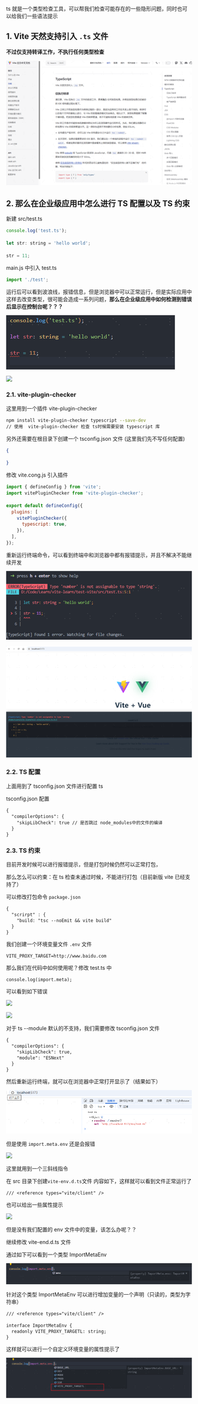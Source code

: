 ts 就是一个类型检查工具，可以帮我们检查可能存在的一些隐形问题，同时也可以给我们一些语法提示

## 1. Vite 天然支持引入 `.ts` 文件

**不过仅支持转译工作，不执行任何类型检查**

![](./assets/1744102036320-d33dac5f-2b98-4483-ad15-54938af6e79a.png)

## 2. 那么在企业级应用中怎么进行 TS 配置以及 TS 约束

新建 src/test.ts

```javascript
console.log('test.ts');

let str: string = 'hello world';

str = 11;
```

main.js 中引入 test.ts

```javascript
import './test';
```

运行后可以看到波浪线，报错信息，但是浏览器中可以正常运行，但是实际应用中这样去改变类型，很可能会造成一系列问题，**那么在企业级应用中如何检测到错误后显示在控制台呢？？？**

![](./assets/1744103497873-8de9a3ff-a0e8-4c9f-ba2b-fe6e995e32e5.png)

![](https://cdn.nlark.com/yuque/0/2025/png/1358855/1744103509093-d6f9a1c4-84ad-4e96-806e-36e27051ca31.png)

### 2.1. vite-plugin-checker

这里用到一个插件 vite-plugin-checker

```bash
npm install vite-plugin-checker typescript --save-dev
// 使用  vite-plugin-checker 检查 ts时候需要安装 typescript 库
```

另外还需要在根目录下创建一个 tsconfig.json 文件 (这里我们先不写任何配置)

```json
{
  
}
```

修改 vite.cong.js 引入插件

```javascript
import { defineConfig } from 'vite';
import vitePluginChecker from 'vite-plugin-checker';

export default defineConfig({
  plugins: [
    vitePluginChecker({
      typescript: true,
    }),
  ],
});
```

重新运行终端命令，可以看到终端中和浏览器中都有报错提示，并且不解决不能继续开发

![](./assets/1744104779847-55bfc5f6-0b20-47e7-aafc-1c7cc0efcc8a.png)

  

![](./assets/1744104796667-b7d86928-1b59-4bf2-a68b-7759957854a6.png)

### 2.2. TS 配置

上面用到了 tsconfig.json 文件进行配置 ts

tsconfig.json 配置

```
{
  "compilerOptions": {
    "skipLibCheck": true // 是否跳过 node_modules中的文件的编译
  }
}
```

### 2.3. TS 约束

目前开发时候可以进行报错提示，但是打包时候仍然可以正常打包，

那么怎么可以约束：在 ts 检查未通过时候，不能进行打包（目前新版 vite 已经支持了）

可以修改打包命令 `package.json`

```
{
  "scrirpt" : {
    "build: "tsc --noEmit && vite build"
  }
}
```

我们创建一个环境变量文件 `.env` 文件

```
VITE_PROXY_TARGET=http://www.baidu.com
```

那么我们在代码中如何使用呢？修改 test.ts 中

```
console.log(import.meta);
```

可以看到如下错误

![](https://cdn.nlark.com/yuque/0/2025/png/1358855/1744106711466-21da3007-6878-44ce-ade1-64ee094110e7.png)

![](https://cdn.nlark.com/yuque/0/2025/png/1358855/1744106721817-306d6f3f-be9b-45d4-8744-5ec2aee4f872.png)

对于 ts --module 默认的不支持，我们需要修改 tsconfig.json 文件

```
{
  "compilerOptions": {
    "skipLibCheck": true,
    "module": "ESNext"
  }
}
```

然后重新运行终端，就可以在浏览器中正常打开显示了（结果如下）

![](./assets/1744107069492-6bbb0682-8174-4eb4-b020-2719a91a72e1.png)

但是使用 `import.meta.env` 还是会报错

![](https://cdn.nlark.com/yuque/0/2025/png/1358855/1744107141096-ca0046f0-fde9-462a-bf3d-7c4b1999f93a.png)

这里就用到一个三斜线指令

在 src 目录下创建`vite-env.d.ts`文件 内容如下，这样就可以看到文件正常运行了

```
/// <reference types="vite/client" />
```

也可以给出一些属性提示

![](https://cdn.nlark.com/yuque/0/2025/png/1358855/1744107461731-9edc413e-3a6f-428c-b3dc-a91c61d99429.png)

但是没有我们配置的 env 文件中的变量，该怎么办呢？？

继续修改 vite-end.d.ts 文件

通过如下可以看到一个类型 ImportMetaEnv

![](./assets/1744107668458-690f918e-c3da-45a7-afe8-5c3cdbded801.png)

针对这个类型 ImportMetaEnv 可以进行增加变量的一个声明（只读的，类型为字符串）

```
/// <reference types="vite/client" />

interface ImportMetaEnv {
  readonly VITE_PROXY_TARGETL: string;
}
```

这样就可以进行一个自定义环境变量的属性提示了

![](./assets/1744107643104-44a8f5c8-62e5-4338-b8c6-7e00bf4c0e89.png)